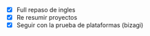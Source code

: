 - [x] Full repaso de ingles
- [x] Re resumir proyectos
- [x] Seguir con la prueba de plataformas (bizagi)